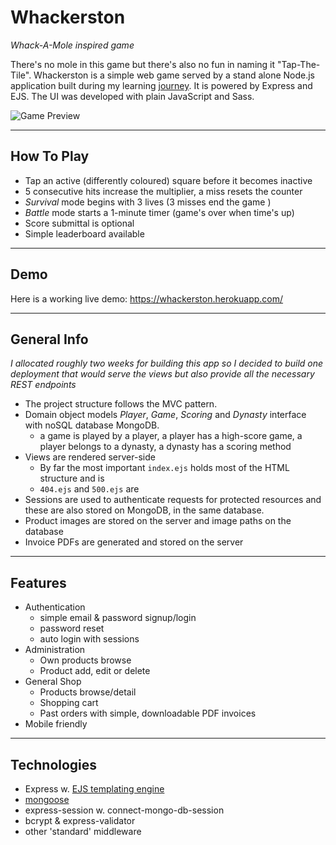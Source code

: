 # Whackerston

_Whack-A-Mole inspired game_

There's no mole in this game but there's also no fun in naming it "Tap-The-Tile". Whackerston is a simple web game served by a stand alone Node.js application built during my learning [journey](https://github.com/FilipLeonard/FilipLeonard/blob/main/pivoting.md). It is powered by Express and EJS. The UI was developed with plain JavaScript and Sass.

![Game Preview](https://i.imgur.com/PLVE8Kp.png)

---

## How To Play

- Tap an active (differently coloured) square before it becomes inactive
- 5 consecutive hits increase the multiplier, a miss resets the counter
- _Survival_ mode begins with 3 lives (3 misses end the game )
- _Battle_ mode starts a 1-minute timer (game's over when time's up)
- Score submittal is optional
- Simple leaderboard available

---

## Demo

Here is a working live demo: https://whackerston.herokuapp.com/

---

## General Info

_I allocated roughly two weeks for building this app so I decided to build one deployment that would serve the views but also provide all the necessary REST endpoints_

- The project structure follows the MVC pattern.
- Domain object models _Player_, _Game_, _Scoring_ and _Dynasty_ interface with noSQL database MongoDB.
  - a game is played by a player, a player has a high-score game, a player belongs to a dynasty, a dynasty has a scoring method
- Views are rendered server-side
  - By far the most important `index.ejs` holds most of the HTML structure and is
  - `404.ejs` and `500.ejs` are
- Sessions are used to authenticate requests for protected resources and these are also stored on MongoDB, in the same database.
- Product images are stored on the server and image paths on the database
- Invoice PDFs are generated and stored on the server

---

## Features

- Authentication
  - simple email & password signup/login
  - password reset
  - auto login with sessions
- Administration
  - Own products browse
  - Product add, edit or delete
- General Shop
  - Products browse/detail
  - Shopping cart
  - Past orders with simple, downloadable PDF invoices
- Mobile friendly

---

## Technologies

- Express w. [EJS templating engine](https://ejs.co/)
- [mongoose](https://ejs.co/)
- express-session w. connect-mongo-db-session
- bcrypt & express-validator
- other 'standard' middleware
